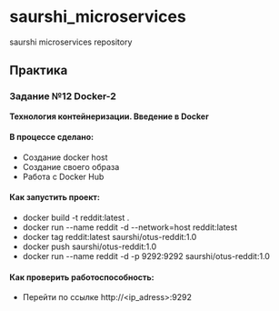 # saurshi_microservices
saurshi microservices repository

## Практика
### Задание №12 Docker-2
**Технология контейнеризации. Введение в Docker**

#### В процессе сделано:
* Создание docker host
* Создание своего образа
* Работа с Docker Hub

#### Как запустить проект:
* docker build -t reddit:latest .
* docker run --name reddit -d --network=host reddit:latest
* docker tag reddit:latest saurshi/otus-reddit:1.0
* docker push saurshi/otus-reddit:1.0
* docker run --name reddit -d -p 9292:9292 saurshi/otus-reddit:1.0

#### Как проверить работоспособность:
* Перейти по ссылке http://<ip_adress>:9292
